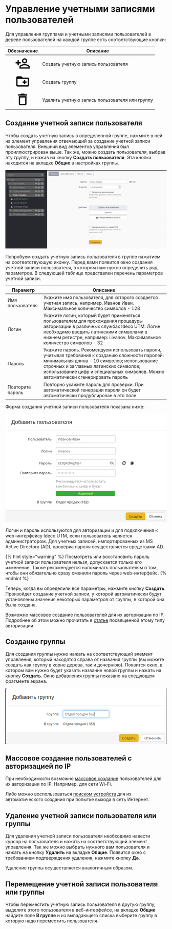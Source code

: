 # Управление учетными записями пользователей

Для управления группами и учетными записями пользователей в дереве пользователей на каждой группе есть соответствующие кнопки:

|                                             Обозначение                                             | Описание                                       |
| :-------------------------------------------------------------------------------------------------: | ---------------------------------------------- |
|              ![mdiaccountplusoutline.svg](../.gitbook/assets/mdiaccountplusoutline.svg)             | Создать учетную запись пользователя            |
|               ![mdifolderplusoutline.svg](../.gitbook/assets/mdifolderplusoutline.svg)              | Создать группу                                 |
| <img src="../.gitbook/assets/mdideleteoutline.svg" alt="mdideleteoutline.svg" data-size="original"> | Удалить учетную запись пользователя или группу |

## Создание учетной записи пользователя

Чтобы создать учетную запись в определенной группе, нажмите в ней на элемент управления отвечающий за создание учетной записи пользователя. Внешний вид элементов управления был проиллюстрирован выше. Так же, можно создать пользователя, выбрав эту группу, и нажав на кнопку **Создать пользователя**. Эта кнопка находится на вкладке **Общие** в настройках группы.

![](../attachments/1278054/11436080.png)

Попробуем создать учетную запись пользователя в группе нажатием на соответствующую иконку. Перед вами появится окно создания учетной записи пользователя, в котором нам нужно определить ряд параметров. В следующей таблице представлен перечень параметров учетной записи.

| Параметр         | Описание                                                                                                                                                                                                                                                                       |
| ---------------- | ------------------------------------------------------------------------------------------------------------------------------------------------------------------------------------------------------------------------------------------------------------------------------ |
| Имя пользователя | Укажите имя пользователя, для которого создается учетная запись, например, Иванов Иван. Максимальное количество символов - 128                                                                                                                                                 |
| Логин            | Укажите логин, который будет применяться пользователем для прохождения процедуры авторизации в различных службах Ideco UTM. Логин необходимо вводить латинскими символами в нижнем регистре, например: i.ivanov. Максимальное количество символов - 32                         |
| Пароль           | Укажите пароль. Рекомендуем использовать пароли, учитывая требования к созданию сложности паролей: минимальная длина - 10 символов; использование строчных и заглавных латинских символов; использование цифр и специальных символов. Можно автоматически сгенерировать пароль |
| Повторите пароль | Повторно укажите пароль для проверки. При автоматической генерации пароля он будет автоматически продублирован в это поле                                                                                                                                                      |

Форма создания учетной записи пользователя показана ниже:

![](../.gitbook/assets/add-user-7-9-.png)

Логин и пароль используются для авторизации и для подключения к web-интерфейсу Ideco UTM, если пользователь является администратором. Для учетных записей, импортированных из MS Active Directory (AD), проверка пароля осуществляется средствами AD.

{% hint style="warning" %}
Посмотреть или восстановить пароль учетной записи пользователя нельзя, допускается только его изменение. Также рекомендуется напоминать пользователям о том, чтобы они обязательно сразу сменили пароль через web-интерфейс.
{% endhint %}

Теперь, когда вы определили все параметры, нажмите кнопку **Создать**. Произойдет создание учетной записи, у которой автоматически будут установлены значения некоторых параметров от группы, в которой она была создана.

Возможно массовое создание пользователей для их авторизации по IP. Подробнее об этом можно прочитать в [статье](../authorization-types/ip-authorization.md) посвященной этому типу авторизации.

## Создание группы

Для создания группы нужно нажать на соответствующий элемент управления, который находятся справа от названия группы (вы можете создать как группу в корне дерева, так и дочернюю). Появится окно, в котором вам нужно будет указать название новой группы и нажать на кнопку **Создать**. Окно добавления группы показано на следующем фрагменте экрана.

![](../attachments/1278054/11436082.png)

## Массовое создание пользователей с авторизацией по IP

При необходимости возможно [массовое создание](../authorization-types/ip-authorization.md) пользователей для их авторизации по IP. Например, для сети Wi-Fi.

Либо можно воспользоваться [поиском устройств](../services/device-discovery.md) для их автоматического создания при попытке выхода в сеть Интернет.

## Удаление учетной записи пользователя или группы

Для удаления учетной записи пользователя необходимо навести курсор на пользователя и нажать на соответствующий элемент управления. Так же можно выбрать нужного вам пользователя и нажать на кнопку **Удалить** на вкладке **Общие**. Появится окно с требованием подтверждения удаления, нажмите кнопку **Да**.

Удаление группы осуществляется аналогичным образом.

## Перемещение учетной записи пользователя или группы

Чтобы переместить учетную запись пользователя в другую группу, выделите этого пользователя в веб-интерфейсе, на вкладке **Общие** найдите поле **В группе** и из выпадающего списка выберите группу в которую надо переместить пользователя.
